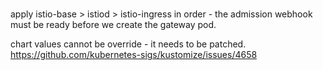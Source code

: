 # 

apply istio-base > istiod > istio-ingress in order - the admission webhook must be ready before we create the gateway pod.

chart values cannot be override - it needs to be patched. https://github.com/kubernetes-sigs/kustomize/issues/4658
